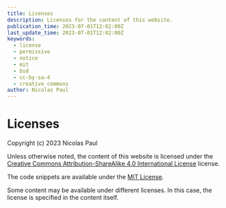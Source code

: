 ```yaml
---
title: Licenses
description: Licenses for the content of this website.
publication_time: 2023-07-01T12:02:00Z
last_update_time: 2023-07-01T12:02:00Z
keywords:
  - license
  - permissive
  - notice
  - mit
  - bsd
  - cc-by-sa-4
  - creative commons
author: Nicolas Paul
---
```

# Licenses

Copyright (c) 2023 Nicolas Paul

Unless otherwise noted, the content of this website is licensed under the 
[Creative Commons Attribution-ShareAlike 4.0 International License](cc-by-sa-4)
license.

The code snippets are available under the [MIT License](mit).

Some content may be available under different licenses. In this case, the
license is specified in the content itself.

[cc-by-sa-4]: LICENSE-CC-BY-SA-40.txt
[mit]: LICENSE-MIT.txt